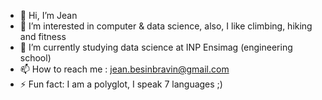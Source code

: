 - 👋 Hi, I’m Jean
- 👀 I’m interested in computer & data science, also, I like climbing, hiking and fitness
- 🌱 I’m currently studying data science at INP Ensimag (engineering school)
- 📫 How to reach me : jean.besinbravin@gmail.com
- ⚡ Fun fact: I am a polyglot, I speak 7 languages ;)

<!---
Jean-Besin/Jean-Besin is a ✨ special ✨ repository because its `README.md` (this file) appears on your GitHub profile.
You can click the Preview link to take a look at your changes.
--->
